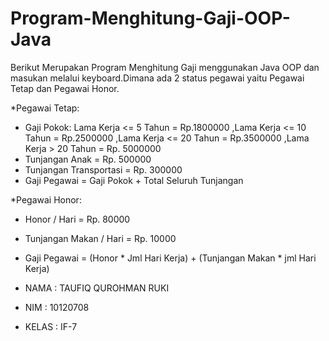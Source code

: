 # Program-Menghitung-Gaji-OOP-Java

Berikut Merupakan Program Menghitung Gaji menggunakan Java OOP dan masukan melalui keyboard.Dimana ada 2 status pegawai yaitu Pegawai Tetap dan Pegawai Honor.

*Pegawai Tetap:
- Gaji Pokok: 
Lama Kerja <= 5 Tahun = Rp.1800000
,Lama Kerja <= 10 Tahun = Rp.2500000
,Lama Kerja <= 20 Tahun = Rp.3500000
,Lama Kerja > 20 Tahun = Rp. 5000000
- Tunjangan Anak         = Rp. 500000
- Tunjangan Transportasi = Rp. 300000
- Gaji Pegawai           = Gaji Pokok + Total Seluruh Tunjangan

*Pegawai Honor:
- Honor / Hari           = Rp. 80000
- Tunjangan Makan / Hari = Rp. 10000
- Gaji Pegawai           = (Honor * Jml Hari Kerja) + (Tunjangan Makan * jml Hari Kerja)

- NAMA  : TAUFIQ QUROHMAN RUKI
- NIM   : 10120708
- KELAS : IF-7
